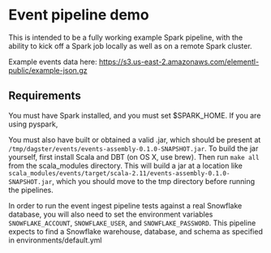 
# Event pipeline demo
This is intended to be a fully working example Spark pipeline, with the ability to kick off a Spark 
job locally as well as on a remote Spark cluster.

Example events data here: https://s3.us-east-2.amazonaws.com/elementl-public/example-json.gz

## Requirements

You must have Spark installed, and you must set $SPARK_HOME. If you are using pyspark, 

You must also have built or obtained a valid .jar, which should be present at
`/tmp/dagster/events/events-assembly-0.1.0-SNAPSHOT.jar`. To build the jar yourself, first install
Scala and DBT (on OS X, use brew). Then run `make all` from the scala_modules directory. This will
build a jar at a location like
`scala_modules/events/target/scala-2.11/events-assembly-0.1.0-SNAPSHOT.jar`, which you should move
to the tmp directory before running the pipelines.

In order to run the event ingest pipeline tests against a real Snowflake database, you will also
need to set the environment variables `SNOWFLAKE_ACCOUNT`, `SNOWFLAKE_USER`, and
`SNOWFLAKE_PASSWORD`. This pipeline expects to find a Snowflake warehouse, database, and schema
as specified in environments/default.yml

